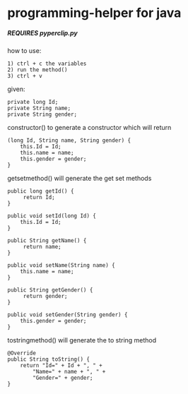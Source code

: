 # programming-helper for java

##### REQUIRES pyperclip.py


how to use:
```
1) ctrl + c the variables
2) run the method()
3) ctrl + v
```

given:
```
private long Id;
private String name;
private String gender;
```




constructor() to generate a constructor which will return 
```
(long Id, String name, String gender) {
	this.Id = Id;
	this.name = name;
	this.gender = gender;
}
```

getsetmethod() will generate the get set methods
```
public long getId() {
	 return Id;
}

public void setId(long Id) {
	this.Id = Id;
}

public String getName() {
	 return name;
}

public void setName(String name) {
	this.name = name;
}

public String getGender() {
	 return gender;
}

public void setGender(String gender) {
	this.gender = gender;
}
```

tostringmethod() will generate the to string method
```
@Override
public String toString() {
	return "Id=" + Id + ", " +
		"Name=" + name + ", " +
		"Gender=" + gender;
}
```

